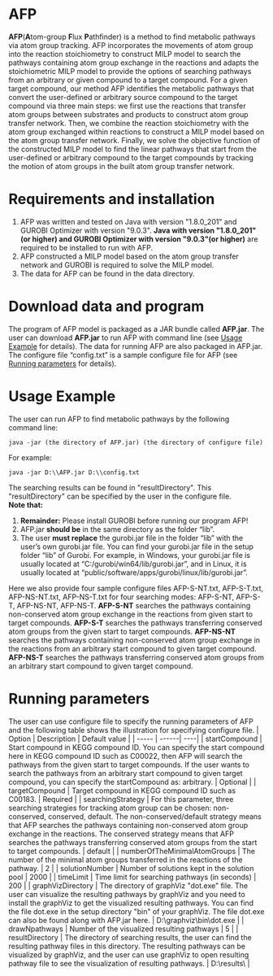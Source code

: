 # AFP
**AFP**(**A**tom-group **F**lux **P**athfinder) is a method to find metabolic pathways via atom group tracking. AFP incorporates the movements of atom group into the reaction stoichiometry to construct MILP model to search the pathways containing atom group exchange in the reactions and adapts the stoichiometric MILP model to provide the options of searching pathways from an arbitrary or given compound to a target compound. For a given target compound, our method AFP identifies the metabolic pathways that convert the user-defined or arbitrary source compound to the target compound via three main steps: we first use the reactions that transfer atom groups between substrates and products to construct atom group transfer network. Then, we combine the reaction stoichiometry with the atom group exchanged within reactions to construct a MILP model based on the atom group transfer network. Finally, we solve the objective function of the constructed MILP model to find the linear pathways that start from the user-defined or arbitrary compound to the target compounds by tracking the motion of atom groups in the built atom group transfer network.

# Requirements and installation
1. AFP was written and tested on Java with version "1.8.0_201" and GUROBI Optimizer with version "9.0.3". **Java with version "1.8.0_201"(or higher) and GUROBI Optimizer with version "9.0.3"(or higher)** are required to be installed to run with AFP.
2. AFP constructed a MILP model based on the atom group transfer network and GUROBI is required to solve the MILP model. 
3. The data for AFP can be found in the data directory.

# Download data and program
The program of AFP model is packaged as a JAR bundle called **AFP.jar**. The user can download **AFP.jar** to run AFP with command line (see <a  href="#1">Usage Example</a> for details). The data for running AFP are also packaged in AFP.jar. The configure file “config.txt” is a sample configure file for AFP (see <a  href="#2">Running parameters</a> for details).

# Usage Example
<a name="1">The user can run AFP to find metabolic pathways by the following command line:</a>

```java -jar (the directory of AFP.jar) (the directory of configure file) ```

For example:  

```java -jar D:\\AFP.jar D:\\config.txt ```

The searching results can be found in "resultDirectory". This "resultDirectory" can be specified by the user in the configure file.  
**Note that:**
1. **Remainder:** Please install GUROBI before running our program AFP!
2. AFP.jar **should be** in the same directory as the folder “lib”. 
3. The user **must replace** the gurobi.jar file in the folder “lib” with the user’s own gurobi.jar file. You can find your gurobi.jar file in the setup folder “lib” of Gurobi. For example, in Windows, your gurobi.jar file is usually located at “C:/gurobi/win64/lib/gurobi.jar”, and in Linux, it is usually located at “public/software/apps/gurobi/linux/lib/gurobi.jar”.

Here we also provide four sample configure files AFP-S-NT.txt, AFP-S-T.txt, AFP-NS-NT.txt, AFP-NS-T.txt for four searching modes: AFP-S-NT, AFP-S-T, AFP-NS-NT, AFP-NS-T. **AFP-S-NT** searches the pathways containing non-conserved atom group exchange in the reactions from given start to target compounds. **AFP-S-T** searches the pathways transferring conserved atom groups from the given start to target compounds. **AFP-NS-NT** searches the pathways containing non-conserved atom group exchange in the reactions from an arbitrary start compound to given target compound. **AFP-NS-T** searches the pathways transferring conserved atom groups from an arbitrary start compound to given target compound.

# Running parameters
<a name="2">The user can use configure file to specify the running parameters of AFP and the following table shows the illustration for specifying configure file.</a>
| Option | Description | Default value |
| -----  | ------| ----|
| startCompound | Start compound in KEGG compound ID. You can specify the start compound here in KEGG compound ID such as C00022, then AFP will search the pathways from the given start to target compounds. If the user wants to search the pathways from an arbitrary start compound to given target compound, you can specify the startCompound as: arbitrary. | Optional |
| targetCompound | Target compound in KEGG compound ID such as C00183. | Required |
| searchingStrategy | For this parameter, three searching strategies for tracking atom group can be chosen: non-conserved, conserved, default. The non-conserved/default strategy means that AFP searches the pathways containing non-conserved atom group exchange in the reactions. The conserved strategy means that AFP searches the pathways transferring conserved atom groups from the start to target compounds. | default |
| numberOfTheMinimalAtomGroups | The number of the minimal atom groups transferred in the reactions of the pathway. | 2 |
| solutionNumber | Number of solutions kept in the solution pool | 2000 | 
| timeLimit | Time limit for searching pathways (in seconds) | 200 |
| graphVizDirectory | The directory of graphViz "dot.exe" file. The user can visualize the resulting pathways by graphViz and you need to install the graphViz to get the visualized resulting pathways. You can find the file dot.exe in the setup directory "bin" of your graphViz. The file dot.exe can also be found along with AFP.jar here. | D:\\graphviz\\bin\\dot.exe |
| drawNpathways | Number of the visualized resulting pathways | 5 |
| resultDirectory | The directory of searching results, the user can find the resulting pathway files in this directory. The resulting pathways can be visualized by graphViz, and the user can use graphViz to open resulting pathway file to see the visualization of resulting pathways. | D:\\results\\ |




